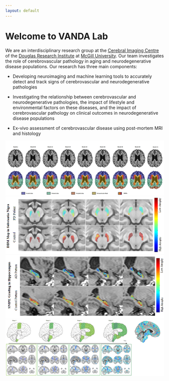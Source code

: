 ```yaml
---
layout: default
---
```


# Welcome to VANDA Lab

We are an interdisciplinary research group at the [Cerebral Imaging Centre](https://douglas.research.mcgill.ca/cerebral-imaging-centre/) of the [Douglas Research Institute](http://douglas.research.mcgill.ca) at [McGill University](https://www.mcgill.ca). Our team investigates the role of cerebrovascular pathology in aging and neurodegenerative disease populations. Our research has three main components:

- Developing neuroimaging and machine learning tools to accurately detect and track signs of cerebrovascular and neurodegenerative pathologies

- Investigating the relationship between cerebrovascular and neurodegenerative pathologies, the impact of lifestyle and environmental factors on these diseases, and the impact of cerebrovascular pathology on clinical outcomes in neurodegenerative disease populations

- Ex-vivo assessment of cerebrovascular disease using post-mortem MRI and histology

<div class="image-slider" id="image-slider">
    <img class="visible" src="/assets/img1.png" alt="Image 1">
    <img src="/assets/img6.png" alt="Image 2">
    <img src="/assets/img7.png" alt="Image 3">
    <img src="/assets/img9.png" alt="Image 4">   
</div>



